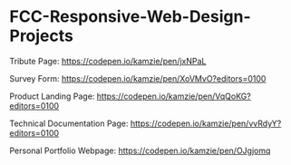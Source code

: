 # FCC-Responsive-Web-Design-Projects


Tribute Page:   https://codepen.io/kamzie/pen/jxNPaL

Survey Form:  https://codepen.io/kamzie/pen/XoVMvO?editors=0100

Product Landing Page:   https://codepen.io/kamzie/pen/VqQoKG?editors=0100

Technical Documentation Page:   https://codepen.io/kamzie/pen/vvRdyY?editors=0100

Personal Portfolio Webpage:   https://codepen.io/kamzie/pen/OJgjomq
